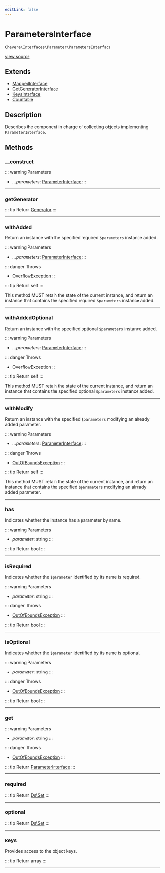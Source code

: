 ```yaml
---
editLink: false
---
```


# ParametersInterface

`Chevere\Interfaces\Parameter\ParametersInterface`

[view source](https://github.com/chevere/chevere/blob/main/src/Chevere/Interfaces/Parameter/ParametersInterface.php)

## Extends

- [MappedInterface](../DataStructure/MappedInterface.md)
- [GetGeneratorInterface](../DataStructure/GetGeneratorInterface.md)
- [KeysInterface](../DataStructure/KeysInterface.md)
- [Countable](https://www.php.net/manual/class.countable)

## Description

Describes the component in charge of collecting objects implementing `ParameterInterface`.

## Methods

### __construct

::: warning Parameters
- *...parameters*: [ParameterInterface](./ParameterInterface.md)
:::

---

### getGenerator

::: tip Return
[Generator](https://www.php.net/manual/class.generator)
:::

---

### withAdded

Return an instance with the specified required `$parameters` instance added.

::: warning Parameters
- *...parameters*: [ParameterInterface](./ParameterInterface.md)
:::

::: danger Throws
- [OverflowException](../../Exceptions/Core/OverflowException.md) 
:::

::: tip Return
self
:::

This method MUST retain the state of the current instance, and return
an instance that contains the specified required `$parameters` instance added.

---

### withAddedOptional

Return an instance with the specified optional `$parameters` instance added.

::: warning Parameters
- *...parameters*: [ParameterInterface](./ParameterInterface.md)
:::

::: danger Throws
- [OverflowException](../../Exceptions/Core/OverflowException.md) 
:::

::: tip Return
self
:::

This method MUST retain the state of the current instance, and return
an instance that contains the specified optional `$parameters` instance added.

---

### withModify

Return an instance with the specified `$parameters` modifying an already added parameter.

::: warning Parameters
- *...parameters*: [ParameterInterface](./ParameterInterface.md)
:::

::: danger Throws
- [OutOfBoundsException](../../Exceptions/Core/OutOfBoundsException.md) 
:::

::: tip Return
self
:::

This method MUST retain the state of the current instance, and return
an instance that contains the specified `$parameters` modifying an already added parameter.

---

### has

Indicates whether the instance has a parameter by name.

::: warning Parameters
- *parameter*: string
:::

::: tip Return
bool
:::

---

### isRequired

Indicates whether the `$parameter` identified by its name is required.

::: warning Parameters
- *parameter*: string
:::

::: danger Throws
- [OutOfBoundsException](../../Exceptions/Core/OutOfBoundsException.md) 
:::

::: tip Return
bool
:::

---

### isOptional

Indicates whether the `$parameter` identified by its name is optional.

::: warning Parameters
- *parameter*: string
:::

::: danger Throws
- [OutOfBoundsException](../../Exceptions/Core/OutOfBoundsException.md) 
:::

::: tip Return
bool
:::

---

### get

::: warning Parameters
- *parameter*: string
:::

::: danger Throws
- [OutOfBoundsException](../../Exceptions/Core/OutOfBoundsException.md) 
:::

::: tip Return
[ParameterInterface](./ParameterInterface.md)
:::

---

### required

::: tip Return
[Ds\Set](https://www.php.net/manual/class.ds\set)
:::

---

### optional

::: tip Return
[Ds\Set](https://www.php.net/manual/class.ds\set)
:::

---

### keys

Provides access to the object keys.

::: tip Return
array
:::

---
